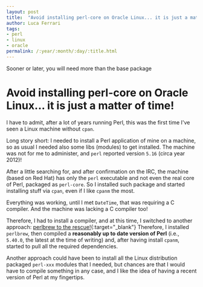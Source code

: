 ```yaml
---
layout: post
title:  "Avoid installing perl-core on Oracle Linux... it is just a matter of time!"
author: Luca Ferrari
tags:
- perl
- linux
- oracle
permalink: /:year/:month/:day/:title.html
---
```

Sooner or later, you will need more than the base package

# Avoid installing perl-core on Oracle Linux... it is just a matter of time!

I have to admit, after a lot of years running Perl, this was the first time I've seen a Linux machine without `cpan`.

Long story short: I needed to install a Perl application of mine on a machine, so as usual I needed also some libs (modules) to get installed. The machine was not for me to administer, and `perl` reported version `5.16` (circa year 2012)!

After a little searching for, and after confirmation on the IRC, the machine (based on Red Hat) has only the `perl` executable and not even the real core of Perl, packaged as `perl-core`. So I installed such package and started installing stuff via `cpan`, even if I like `cpanm` the most.

Everything was working, until I met `DateTime`, that was requiring a C compiler. And the machine was lacking a C compiler too!

Therefore, I had to install a compiler, and at this time, I switched to another approach: [perlbrew to the rescue!](https://perlbrew.pl){:target="_blank"}
Therefore, I installed `perlbrew`, then compiled a **reasonably up to date version of Perl** (i.e., `5.40.0`, the latest at the time of writing) and, after having install `cpanm`, started to pull all the required dependencies.

Another approach could have been to install all the Linux distribution packaged `perl-xxx` modules that I needed, but chances are that I would have to compile something in any case, and I like the idea of having a recent version of Perl at my fingertips.
